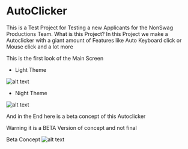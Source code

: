 # AutoClicker

This is a Test Project for Testing a new Applicants for the NonSwag Productions Team.
What is this Project?
In this Project we make a Autoclicker with a giant amount of Features like Auto Keyboard click or Mouse click and a lot more


This is the first look of the Main Screen

- Light Theme

![alt text](https://cdn.discordapp.com/attachments/1055938958099484756/1056736122870431804/image.png)



- Night Theme

![alt text](https://cdn.discordapp.com/attachments/1055938958099484756/1056736305779843162/image.png)

And in the End here is a beta concept of this Autoclicker

Warning it is a BETA Version of concept and not final

Beta Concept
![alt text](https://cdn.discordapp.com/attachments/1055938958099484756/1056737752277856328/image.png)
